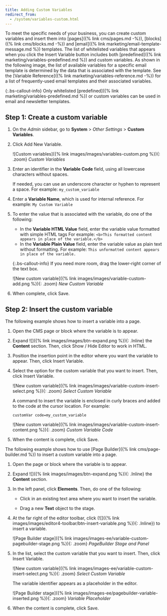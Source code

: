 ```yaml
---
title: Adding Custom Variables
redirect_from:
  - /system/variables-custom.html
---
```


To meet the specific needs of your business, you can create custom variables and insert them into [pages]({% link cms/pages.md -%}), [blocks]({% link cms/blocks.md -%}) and [email]({% link marketing/email-template-message.md %}) templates. The list of whitelisted variables that appears when you click the Insert Variable button includes both [predefined]({% link marketing/variables-predefined.md %}) and custom variables. As shown in the following image, the list of available variables for a specific email template is determined by the data that is associated with the template. See the [Variable Reference]({% link marketing/variables-reference.md -%}) for a list of frequently-used email templates and their associated variables.

{:.bs-callout-info}
Only whitelisted [predefined]({% link marketing/variables-predefined.md %}) or custom variables can be used in email and newsletter templates.

## Step 1: Create a custom variable

1. On the _Admin_ sidebar, go to **System** > _Other Settings_ > **Custom Variables**.

1. Click <span class="btn">Add New Variable</span>.

   ![Custom variables]({% link images/images/variables-custom.png %}){: .zoom}
   _Custom Variables_

1. Enter an identifier in the **Variable Code** field, using all lowercase characters without spaces.

   If needed, you can use an underscore character or hyphen to represent a space. For example: `my_custom_variable`

1. Enter a **Variable Name**, which is used for internal reference. For example: `My Custom Variable`

1. To enter the value that is associated with the variable, do one of the following:

   - In the **Variable HTML Value** field, enter the variable value formatted with simple HTML tags For example:
      `<b>This formatted content appears in place of the variable.</b>`
   - In the **Variable Plain Value** field, enter the variable value as plain text without formatting. For example:
      `This unformatted content appears in place of the variable.`

   {:.bs-callout-info}
   If you need more room, drag the lower-right corner of the text box.

   ![New custom variable]({% link images/images/variable-custom-add.png %}){: .zoom}
   _New Custom Variable_

1. When complete, click <span class="btn">Save</span>.

## Step 2: Insert the custom variable

<!--{% if "Default.CE Only" contains site.edition %}-->
The following example shows how to insert a variable into a page.

1. Open the CMS page or block where the variable is to appear.

1. Expand ![]({% link images/images/btn-expand.png %}){: .Inline} the **Content** section. Then, click <span class="btn">Show / Hide Editor</span> to work in HTML.

1. Position the insertion point in the editor where you want the variable to appear. Then, click <span class="btn">Insert Variable</span>.

1. Select the option for the custom variable that you want to insert. Then, click <span class="btn">Insert Variable</span>.

   ![New custom variable]({% link images/images/variable-custom-insert-select.png %}){: .zoom}
   _Select Custom Variable_

   A command to insert the variable is enclosed in curly braces and added to the code at the cursor location. For example:

   `customVar code=my_custom_variable`

   ![New custom variable]({% link images/images/variable-custom-insert-content.png %}){: .zoom}
   _Custom Variable Code_

1. When the content is complete, click <span class="btn">Save</span>.
<!--{% endif %}-->

<!--{% if "Default.EE-B2B" contains site.edition %}-->
The following example shows how to use [Page Builder]({% link cms/page-builder.md %}) to insert a custom variable into a page.

1. Open the page or block where the variable is to appear.

1. Expand ![]({% link images/images/btn-expand.png %}){: .Inline} the **Content** section.

1. In the left panel, click **Elements**. Then, do one of the following:

   - Click in an existing text area where you want to insert the variable.

   - Drag a new **Text** object to the stage.

1. At the far right of the editor toolbar, click (![]({% link images/images/editor4-toolbar/btn-insert-variable.png %}){: .Inline}) to insert a variable.

   ![Page Builder stage]({% link images/images-ee/variable-custom-pagebuilder-stage.png %}){: .zoom}
   _PageBuilder Stage and Panel_

1. In the list, select the custom variable that you want to insert. Then, click <span class="btn">Insert Variable</span>.

   ![New custom variable]({% link images/images-ee/variable-custom-insert-select.png %}){: .zoom}
   _Select Custom Variable_

   The variable identifier appears as a placeholder in the editor.

   ![Page Builder stage]({% link images/images-ee/pagebuilder-variable-inserted.png %}){: .zoom}
   _Variable Placeholder_

1. When the content is complete, click <span class="btn">Save</span>.
<!--{% endif %}-->
